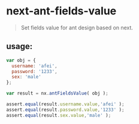 # next-ant-fields-value
> Set fields value for ant design based on next.


## usage:
```js
var obj = {
  username: 'afei',
  password: '1233',
  sex: 'male'
};

var result = nx.antFieldsValue( obj );

assert.equal(result.username.value,'afei' );
assert.equal(result.password.value,'1233' );
assert.equal(result.sex.value,'male' );
```
